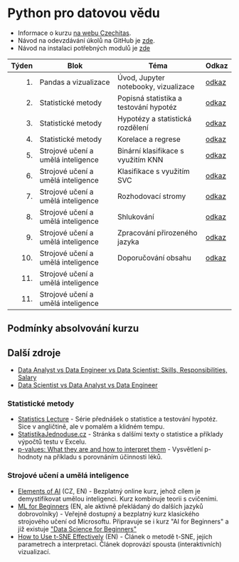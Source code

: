 # Python pro datovou vědu

* Informace o kurzu [na webu Czechitas](https://www.czechitas.cz/kurzy/python-pro-datovou-vedu).
* Návod na odevzdávání úkolů na GitHub je [zde](ukoly.md).
* Návod na instalaci potřebných modulů je [zde](INSTALACE.md)

| Týden | Blok | Téma                                                             | Odkaz                   | 
|------:|---|---------------------------------------------------------------------|-------------------------|
|    1. | Pandas a vizualizace  | Úvod, Jupyter notebooky, vizualizace            | [odkaz](01/lekce.ipynb) | 
|    2. | Statistické metody  | Popisná statistika a testování hypotéz            | [odkaz](02/lekce.ipynb) |
|    3. | Statistické metody  | Hypotézy a statistická rozdělení                  | [odkaz](03/lekce.ipynb) |
|    4. | Statistické metody  | Korelace a regrese                                | [odkaz](04/lekce.ipynb) |
|    5. | Strojové učení a umělá inteligence | Binární klasifikace s využitím KNN | [odkaz](05/lekce.ipynb) |
|    6. | Strojové učení a umělá inteligence | Klasifikace s využitím SVC         | [odkaz](06/lekce.ipynb) |
|    7. | Strojové učení a umělá inteligence | Rozhodovací stromy                 | [odkaz](07/lekce.ipynb) |
|    8. | Strojové učení a umělá inteligence | Shlukování                         | [odkaz](08/lekce.ipynb) |
|    9. | Strojové učení a umělá inteligence | Zpracování přirozeného jazyka      | [odkaz](09/lekce.ipynb) |
|   10. | Strojové učení a umělá inteligence | Doporučování obsahu                | [odkaz](10/lekce.ipynb) |
|   11. | Strojové učení a umělá inteligence |                                    |                         |
|   11. | Strojové učení a umělá inteligence |                                    |                         |


## Podmínky absolvování kurzu




## Další zdroje

- [Data Analyst vs Data Engineer vs Data Scientist: Skills, Responsibilities, Salary](https://www.edureka.co/blog/data-analyst-vs-data-engineer-vs-data-scientist/)
- [Data Scientist vs Data Analyst vs Data Engineer](https://towardsdatascience.com/data-scientist-vs-data-analyst-vs-data-engineer-1e2514a36d41)

### Statistické metody

- [Statistics Lecture](https://www.youtube.com/watch?v=9FtHB7V14Fo&list=PL5102DFDC6790F3D0) - Série přednášek o
  statistice a testování hypotéz. Sice v angličtině, ale v pomalém a klidném tempu.
- [StatistikaJednoduse.cz](https://statistikajednoduse.cz/) - Stránka s dalšími texty o statistice a příklady výpočtů
testu v Excelu.
- [p-values: What they are and how to interpret them](https://www.youtube.com/watch?v=vemZtEM63GY) - Vysvětlení
p-hodnoty na příkladu s porovnáním účinnosti léků.

### Strojové učení a umělá inteligence

- [Elements of AI](https://www.elementsofai.cz/) (CZ, EN) - Bezplatný online kurz, jehož cílem je 
demystifikovat umělou inteligenci. Kurz kombinuje teorii s cvičeními.
- [ML for Beginners](https://github.com/microsoft/ML-For-Beginners) (EN, ale aktivně překládaný do dalších jazyků dobrovolníky) -
Veřejně dostupný a bezplatný kurz klasického strojového učení od Microsoftu. Připravuje se i kurz "AI for Beginners" a již existuje 
["Data Science for Beginners"](https://github.com/microsoft/Data-Science-For-Beginners) 
- [How to Use t-SNE Effectively](https://distill.pub/2016/misread-tsne/) (EN) - Článek o metodě t-SNE, jejích
parametrech a interpretaci. Článek doprovází spousta (interaktivních) vizualizací.
